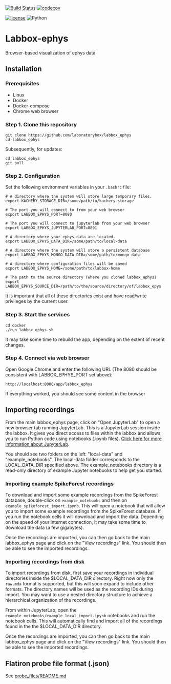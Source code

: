 [![Build Status](https://travis-ci.org/laboratorybox/labbox_ephys.svg?branch=master)](https://travis-ci.org/laboratorybox/labbox_ephys)
[![codecov](https://codecov.io/gh/laboratorybox/labbox_ephys/branch/master/graph/badge.svg)](https://codecov.io/gh/laboratorybox/labbox_ephys)

[![license](https://img.shields.io/badge/License-Apache--2.0-blue.svg)](https://opensource.org/licenses/Apache-2.0)
![Python](https://img.shields.io/badge/python-%3E=3.6-blue.svg)

# Labbox-ephys

Browser-based visualization of ephys data

## Installation

### Prerequisites

* Linux
* Docker
* Docker-compose
* Chrome web browser

### Step 1. Clone this repository

```
git clone https://github.com/laboratorybox/labbox_ephys
cd labbox_ephys
```

Subsequently, for updates:

```
cd labbox_ephys
git pull
```

### Step 2. Configuration

Set the following environment variables in your `.bashrc` file:

```
# A directory where the system will store large temporary files.
export KACHERY_STORAGE_DIR=/some/path/to/kachery-storage

# The port you will connect to from your web browser
export LABBOX_EPHYS_PORT=8080

# The port you will connect to jupyterlab from your web browser
export LABBOX_EPHYS_JUPYTERLAB_PORT=8891

# A directory where your ephys data are located.
export LABBOX_EPHYS_DATA_DIR=/some/path/to/local-data

# A directory where the system will store a persistent database
export LABBOX_EPHYS_MONGO_DATA_DIR=/some/path/to/mongo-data

# A directory where configuration files will be saved
export LABBOX_EPHYS_HOME=/some/path/to/labbox-home

# The path to the source directory (where you cloned labbox_ephys)
export LABBOX_EPHYS_SOURCE_DIR=/path/to/the/source/directory/of/labbox_epys
```

It is important that all of these directories exist and have read/write privileges by the current user.

### Step 3. Start the services

```
cd docker
./run_labbox_ephys.sh
```

It may take some time to rebuild the app, depending on the extent of recent changes.

### Step 4. Connect via web browser

Open Google Chrome and enter the following URL (The 8080 should be consistent with LABBOX_EPHYS_PORT set above):

```
http://localhost:8080/app/labbox_ephys
```

If everything worked, you should see some content in the browser

## Importing recordings

From the main labbox_ephys page, click on "Open JupyterLab" to open a new browser tab running JupyterLab. This is a JupyterLab session inside the labbox. It gives you direct access to files within the labbox and allows you to run Python code using notebooks (.ipynb files). [Click here for more information about JupyterLab](https://jupyterlab.readthedocs.io/en/stable/#).

You should see two folders on the left: "local-data" and "example_notebooks". The local-data folder corresponds to the LOCAL_DATA_DIR specified above. The example_notebooks directory is a read-only directory of example Jupyter notebooks to help get you started.

### Importing example SpikeForest recordings

To download and import some example recordings from the SpikeForest database, double-click on `example_notebooks` and then on `example_spikeforest_import.ipynb`. This will open a notebook that will allow you to import some example recordings from the SpikeForest database. If you run the notebook cells it will download and import the data. Depending on the speed of your internet connection, it may take some time to download the data (a few gigabytes).

Once the recordings are imported, you can then go back to the main labbox_ephys page and click on the "View recordings" link. You should then be able to see the imported recordings.

### Importing recordings from disk

To import recordings from disk, first save your recordings in individual directories inside the $LOCAL_DATA_DIR directory. Right now only the `raw.mda` format is supported, but this will soon expand to include other formats. The directory names will be used as the recording IDs during import. You may want to use a nested directory structure to achieve a hierarchical organization of the recordings.

From within JupyterLab, open the `example_notebooks/example_local_import.ipynb` notebooks and run the notebook cells. This will automatically find and import all of the recordings found in the the $LOCAL_DATA_DIR directory.

Once the recordings are imported, you can then go back to the main labbox_ephys page and click on the "View recordings" link. You should then be able to see the imported recordings.

## Flatiron probe file format (.json)
 
See [probe_files/README.md](probe_files/README.md)